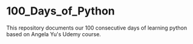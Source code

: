 # 100_Days_of_Python
This repository documents our 100 consecutive days of learning python based on Angela Yu's Udemy course.
